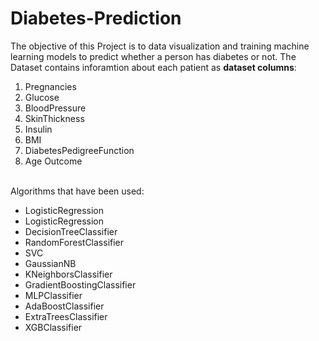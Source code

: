 # Diabetes-Prediction
The objective of this Project is to data visualization and training machine learning models to predict whether a person has diabetes or not.
The Dataset contains inforamtion about each patient as <b>dataset columns</b>:

<ol>
  <li>Pregnancies</li>
  <li>Glucose</li>
  <li>BloodPressure</li>
  <li>SkinThickness</li>
  <li>Insulin</li>
  <li>BMI</li>
  <li>DiabetesPedigreeFunction</li>
  <li>Age Outcome</li>
</ol>
<br>
Algorithms that have been used:
<ul>
  <li>LogisticRegression</li>
  <li>LogisticRegression</li>
  <li>DecisionTreeClassifier</li>
  <li>RandomForestClassifier</li>
  <li>SVC</li>
  <li>GaussianNB</li>
  <li>KNeighborsClassifier</li>
  <li>GradientBoostingClassifier</li>
  <li>MLPClassifier</li>
  <li>AdaBoostClassifier</li>
  <li>ExtraTreesClassifier</li>
  <li>XGBClassifier</li>
 </ul> 
